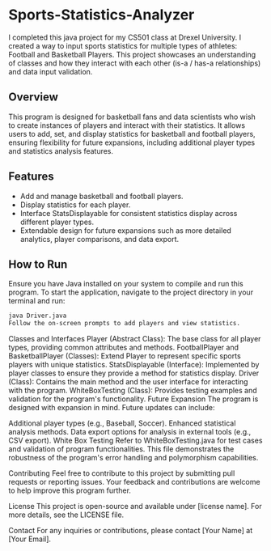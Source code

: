 # Sports-Statistics-Analyzer
I completed this java project for my CS501 class at Drexel University. I created a way to input sports statistics for multiple types of athletes: Football and Basketball Players. This project showcases an understanding of classes and how they interact with each other (is-a / has-a relationships) and data input validation.

## Overview
This program is designed for basketball fans and data scientists who wish to create instances of players and interact with their statistics. It allows users to add, set, and display statistics for basketball and football players, ensuring flexibility for future expansions, including additional player types and statistics analysis features.

## Features
- Add and manage basketball and football players.
- Display statistics for each player.
- Interface StatsDisplayable for consistent statistics display across different player types.
- Extendable design for future expansions such as more detailed analytics, player comparisons, and data export.

## How to Run
Ensure you have Java installed on your system to compile and run this program. To start the application, navigate to the project directory in your terminal and run:

```bash
java Driver.java
Follow the on-screen prompts to add players and view statistics.
```

Classes and Interfaces
Player (Abstract Class): The base class for all player types, providing common attributes and methods.
FootballPlayer and BasketballPlayer (Classes): Extend Player to represent specific sports players with unique statistics.
StatsDisplayable (Interface): Implemented by player classes to ensure they provide a method for statistics display.
Driver (Class): Contains the main method and the user interface for interacting with the program.
WhiteBoxTesting (Class): Provides testing examples and validation for the program's functionality.
Future Expansion
The program is designed with expansion in mind. Future updates can include:

Additional player types (e.g., Baseball, Soccer).
Enhanced statistical analysis methods.
Data export options for analysis in external tools (e.g., CSV export).
White Box Testing
Refer to WhiteBoxTesting.java for test cases and validation of program functionalities. This file demonstrates the robustness of the program's error handling and polymorphism capabilities.

Contributing
Feel free to contribute to this project by submitting pull requests or reporting issues. Your feedback and contributions are welcome to help improve this program further.

License
This project is open-source and available under [license name]. For more details, see the LICENSE file.

Contact
For any inquiries or contributions, please contact [Your Name] at [Your Email].
